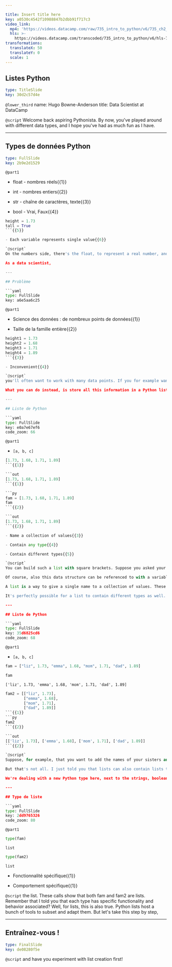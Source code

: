 ```yaml
---

title: Insert title here
key: a0530c4542f10988847b2dbb91f717c3
video_link:
  mp4: 'https://videos.datacamp.com/raw/735_intro_to_python/v6/735_ch2_1.mp4'
  hls: >-
    https://videos.datacamp.com/transcoded/735_intro_to_python/v6/hls-735_ch2_1.master.m3u8
transformations:
  translateX: 50
  translateY: 0
  scale: 1
---
```


## Listes Python

```yaml
type: TitleSlide
key: 30d2c57d4e
```

`@lower_third`
name: Hugo Bowne-Anderson
title: Data Scientist at DataCamp

`@script`
Welcome back aspiring Pythonista. By now, you've played around with different data types, and I hope you've had as much fun as I have.

---

## Types de données Python

```yaml
type: FullSlide
key: 2b9e2d1529
```

`@part1`
- float - nombres réels{{1}}

- int - nombres entiers{{2}}

- str - chaîne de caractères, texte{{3}}

- bool - Vrai, Faux{{4}}

```py
height = 1.73
tall = True
```{{5}}

- Each variable represents single value{{6}}

`@script`
On the numbers side, there's the float, to represent a real number, and the int, to represent an integer. Next, we also have str, short for string, to represent text in Python, and bool, which can be either True or False. You can save these values as a variable, like these examples show. Each variable then represents a single value.

As a data scientist,

---

## Problème

```yaml
type: FullSlide
key: a6e5aa6c25
```

`@part1`
- Science des données : de nombreux points de données{{1}}

- Taille de la famille entière{{2}}

```py
height1 = 1.73
height2 = 1.68
height3 = 1.71
height4 = 1.89
```{{3}}

- Inconvenient{{4}}

`@script`
you'll often want to work with many data points. If you for example want to measure the height of everybody in your family, and store this information in Python, it would be inconvenient to create a new python variable for each point you collected right?

What you can do instead, is store all this information in a Python list.

---

## Liste de Python

```yaml
type: FullSlide
key: e0a7e67ef6
code_zoom: 66
```

`@part1`
- `[a, b, c]`


```py
[1.73, 1.68, 1.71, 1.89]
```{{1}}

```out
[1.73, 1.68, 1.71, 1.89]
```{{1}}

```py
fam = [1.73, 1.68, 1.71, 1.89]
fam
```{{2}}

```out
[1.73, 1.68, 1.71, 1.89]
```{{2}}

- Name a collection of values{{3}}

- Contain any type{{4}}

- Contain different types{{5}}

`@script`
You can build such a list with square brackets. Suppose you asked your two sisters and parents for their height, in meters. You can build the list as follows:

Of course, also this data structure can be referenced to with a variable. Simply put the variable name and the equals sign in front, like here.

A list is a way to give a single name to a collection of values. These values, or elements, can have any type; they can be floats, integer, booleans, strings, but also more advanced Python types, even lists.

It's perfectly possible for a list to contain different types as well.

---

## Liste de Python

```yaml
type: FullSlide
key: 35d6825cd6
code_zoom: 68
```

`@part1`
- `[a, b, c]`

```py
fam = ["liz", 1.73, "emma", 1.68, "mom", 1.71, "dad", 1.89]
```
```py
fam
```

```out
['liz', 1.73, 'emma', 1.68, 'mom', 1.71, 'dad', 1.89]
```

```py
fam2 = [["liz", 1.73],
		["emma", 1.68],
		["mom", 1.71],
		["dad", 1.89]]
```{{1}}
```py
fam2
```{{2}}

```out
[['liz', 1.73], ['emma', 1.68], ['mom', 1.71], ['dad', 1.89]]
```{{2}}

`@script`
Suppose, for example, that you want to add the names of your sisters and parents to the list, so that you know which height belongs to who. You can throw in some strings without issues.

But that's not all. I just told you that lists can also contain lists themselves. Instead of putting the strings in between the numbers, you can create little sublists for each member of the family. One for liz, one for emma and so on. Now, you can tell Python that these sublists are the elements of another list, that I named fam2: the little lists are wrapped in square brackets and separated with commas. If you now print out fam2, you see that we have a list of lists. The main list contains 4 sub-lists.

We're dealing with a new Python type here, next to the strings, booleans, integers and floats you already know about:

---

## Type de liste

```yaml
type: FullSlide
key: 2dd9765326
code_zoom: 80
```

`@part1`
```py
type(fam)
```

```out
list
```

```py
type(fam2)
```

```out
list
```

- Fonctionnalité spécifique{{1}}

- Comportement spécifique{{1}}

`@script`
the list. These calls show that both fam and fam2 are lists. Remember that I told you that each type has specific functionality and behavior associated? Well, for lists, this is also true. Python lists host a bunch of tools to subset and adapt them. But let's take this step by step,

---

## Entraînez-vous !

```yaml
type: FinalSlide
key: de08280f5e
```

`@script`
and have you experiment with list creation first!
